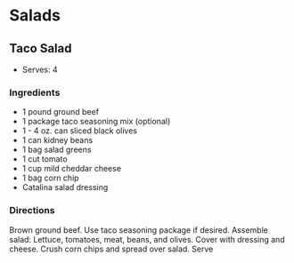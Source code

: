 # Salads

## Taco Salad

* Serves: 4

### Ingredients

* 1 pound ground beef
* 1 package taco seasoning mix (optional)
* 1 - 4 oz. can sliced black olives
* 1 can kidney beans
* 1 bag salad greens
* 1 cut tomato
* 1 cup mild cheddar cheese
* 1 bag corn chip
* Catalina salad dressing

### Directions

Brown ground beef. Use taco seasoning package if desired. Assemble salad: Lettuce, tomatoes, meat, beans, and olives. Cover with dressing and cheese. Crush corn chips and spread over salad. Serve
